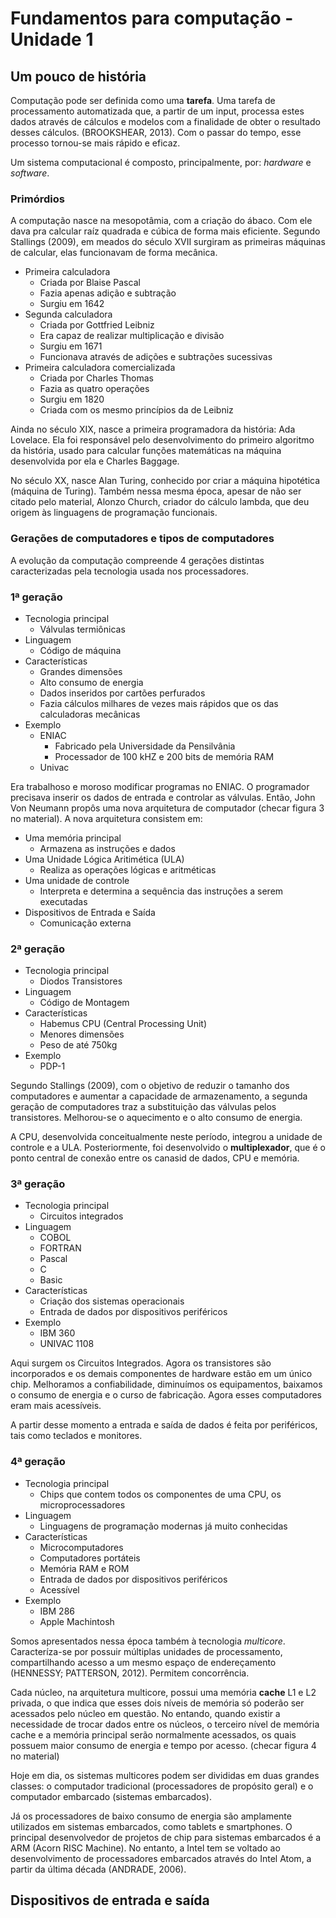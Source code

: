 # Fundamentos para computação - Unidade 1

## Um pouco de história
Computação pode ser definida como uma **tarefa**. Uma tarefa de processamento
automatizada que, a partir de um input, processa estes dados através de cálculos e 
modelos com a finalidade de obter o resultado desses cálculos. (BROOKSHEAR, 2013). Com
o passar do tempo, esse processo tornou-se mais rápido e eficaz.

Um sistema computacional é composto, principalmente, por: _hardware_ e _software_.

### Primórdios
A computação nasce na mesopotâmia, com a criação do ábaco. Com ele dava pra calcular
raíz quadrada e cúbica de forma mais eficiente. Segundo Stallings (2009), em meados do
século XVII surgiram as primeiras máquinas de calcular, elas funcionavam de forma
mecânica.

- Primeira calculadora
  - Criada por Blaise Pascal
  - Fazia apenas adição e subtração
  - Surgiu em 1642
- Segunda calculadora
  - Criada por Gottfried Leibniz
  - Era capaz de realizar multiplicação e divisão
  - Surgiu em 1671
  - Funcionava através de adições e subtrações sucessivas
- Primeira calculadora comercializada
  - Criada por Charles Thomas
  - Fazia as quatro operações
  - Surgiu em 1820
  - Criada com os mesmo princípios da de Leibniz

Ainda no século XIX, nasce a primeira programadora da história: Ada Lovelace. Ela foi
responsável pelo desenvolvimento do primeiro algoritmo da história, usado para calcular
funções matemáticas na máquina desenvolvida por ela e Charles Baggage.

No século XX, nasce Alan Turing, conhecido por criar a máquina hipotética (máquina de 
Turing). Também nessa mesma época, apesar de não ser citado pelo material, Alonzo
Church, criador do cálculo lambda, que deu origem às linguagens de programação funcionais.

### Gerações de computadores e tipos de computadores
A evolução da computação compreende 4 gerações distintas caracterizadas pela tecnologia
usada nos processadores.

### 1ª geração

- Tecnologia principal
  - Válvulas termiônicas
- Linguagem
  - Código de máquina
- Características
  - Grandes dimensões
  - Alto consumo de energia
  - Dados inseridos por cartões perfurados
  - Fazia cálculos milhares de vezes mais rápidos que os das calculadoras mecânicas
- Exemplo
  - ENIAC
    - Fabricado pela Universidade da Pensilvânia
    - Processador de 100 kHZ e 200 bits de memória RAM
  - Univac

Era trabalhoso e moroso modificar programas no ENIAC. O programador precisava inserir os
dados de entrada e controlar as válvulas. Então, John Von Neumann propôs uma nova
arquitetura de computador (checar figura 3 no material). A nova arquitetura consistem em:
- Uma memória principal
  - Armazena as instruções e dados
- Uma Unidade Lógica Aritimética (ULA)
  - Realiza as operações lógicas e aritméticas
- Uma unidade de controle
  - Interpreta e determina a sequência das instruções a serem executadas
- Dispositivos de Entrada e Saída
  - Comunicação externa

### 2ª geração
- Tecnologia principal
  - Diodos Transistores 
- Linguagem
  - Código de Montagem
- Características
  - Habemus CPU (Central Processing Unit)
  - Menores dimensões
  - Peso de até 750kg
- Exemplo
  - PDP-1

Segundo Stallings (2009), com o objetivo de reduzir o tamanho dos computadores e
aumentar a capacidade de armazenamento, a segunda geração de computadores traz a
substituição das válvulas pelos transistores. Melhorou-se o aquecimento e o alto
consumo de energia.

A CPU, desenvolvida conceitualmente neste período, integrou a unidade de controle e a
ULA. Posteriormente, foi desenvolvido o **multiplexador**, que é o ponto central de
conexão entre os canasid de dados, CPU e memória.

### 3ª geração
- Tecnologia principal
  - Circuitos integrados
- Linguagem
  - COBOL
  - FORTRAN
  - Pascal
  - C
  - Basic
- Características
  - Criação dos sistemas operacionais
  - Entrada de dados por dispositivos periféricos
- Exemplo
  - IBM 360
  - UNIVAC 1108

Aqui surgem os Circuitos Integrados. Agora os transistores são incorporados e os demais
componentes de hardware estão em um único chip. Melhoramos a confiabilidade, diminuímos
os equipamentos, baixamos o consumo de energia e o curso de fabricação. Agora esses
computadores eram mais acessíveis.

A partir desse momento a entrada e saída de dados é feita por periféricos, tais como
teclados e monitores.

### 4ª geração
- Tecnologia principal
  - Chips que contem todos os componentes de uma CPU, os microprocessadores
- Linguagem
  - Linguagens de programação modernas já muito conhecidas
- Características
  - Microcomputadores
  - Computadores portáteis
  - Memória RAM e ROM
  - Entrada de dados por dispositivos periféricos
  - Acessível
- Exemplo
  - IBM 286
  - Apple Machintosh

Somos apresentados nessa época também à tecnologia _multicore_. Caracteríza-se por
possuir múltiplas unidades de processamento, compartilhando acesso a um mesmo espaço de
endereçamento (HENNESSY; PATTERSON, 2012). Permitem concorrência.

Cada núcleo, na arquitetura multicore, possui uma memória **cache** L1 e L2 privada,
o que indica que esses dois níveis de memória só poderão ser acessados pelo núcleo em
questão. No entando, quando existir a necessidade de trocar dados entre os núcleos, o
terceiro nível de memória cache e a memória principal serão normalmente acessados, os
quais possuem maior consumo de energia e tempo por acesso. (checar figura 4 no material)

Hoje em dia, os sistemas multicores podem ser divididas em duas grandes classes:
o computador tradicional (processadores de propósito geral) e o computador embarcado
(sistemas embarcados).

Já os processadores de baixo consumo de energia são amplamente utilizados em sistemas
embarcados, como tablets e smartphones. O principal desenvolvedor de projetos de chip
para sistemas embarcados é a ARM (Acorn RISC Machine). No entanto, a Intel tem se
voltado ao desenvolvimento de processadores embarcados através do Intel Atom, a partir
da última década (ANDRADE, 2006). 

## Dispositivos de entrada e saída
